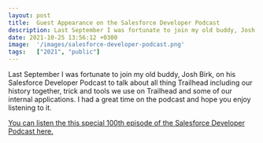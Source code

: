 ```yaml
---
layout: post
title:  Guest Appearance on the Salesforce Developer Podcast
description: Last September I was fortunate to join my old buddy, Josh Birk, on his Salesforce Developer Podcast to talk about all thing Trailhead including our history together, trick and tools we use on Trailhead and some of our internal applications. I had a great time on the podcast and hope you enjoy listening to it.  You can listen the this special 100th episode of the Salesforce Developer Podcast here. 
date: 2021-10-25 13:56:12 +0300
image:  '/images/salesforce-developer-podcast.png'
tags:   ["2021", "public"]
---
```

<p>Last September I was fortunate to join my old buddy, Josh Birk, on his Salesforce Developer Podcast to talk about all thing Trailhead including our history together, trick and tools we use on Trailhead and some of our internal applications. I had a great time on the podcast and hope you enjoy listening to it. </p><p><a href="https://developer.salesforce.com/podcast/2021/09/episode-100-trailhead-engineering-with-jeff-douglas">You can listen the this special 100th episode of the Salesforce Developer Podcast here.</a></p>
